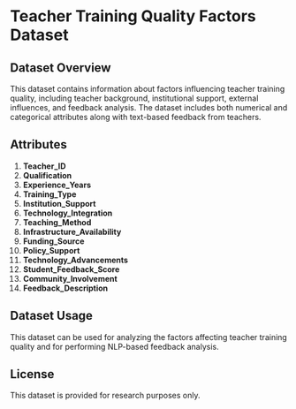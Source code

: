
# Teacher Training Quality Factors Dataset

## Dataset Overview
This dataset contains information about factors influencing teacher training quality, including teacher background, institutional support, external influences, and feedback analysis. The dataset includes both numerical and categorical attributes along with text-based feedback from teachers.

## Attributes

1. **Teacher_ID**
2. **Qualification**
3. **Experience_Years**
4. **Training_Type**
5. **Institution_Support**
6. **Technology_Integration**
7. **Teaching_Method**
8. **Infrastructure_Availability**
9. **Funding_Source**
10. **Policy_Support**
11. **Technology_Advancements**
12. **Student_Feedback_Score**
13. **Community_Involvement**
14. **Feedback_Description**

## Dataset Usage
This dataset can be used for analyzing the factors affecting teacher training quality and for performing NLP-based feedback analysis.

## License
This dataset is provided for research purposes only.

